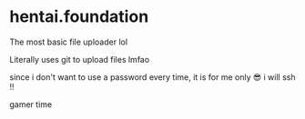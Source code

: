 # hentai.foundation

The most basic file uploader lol

Literally uses git to upload files lmfao

since i don't want to use a password every time, it is for me only :sunglasses: i will ssh !!

gamer time

